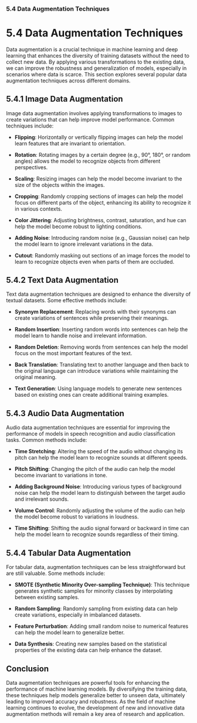 ### 5.4 Data Augmentation Techniques

# 5.4 Data Augmentation Techniques

Data augmentation is a crucial technique in machine learning and deep learning that enhances the diversity of training datasets without the need to collect new data. By applying various transformations to the existing data, we can improve the robustness and generalization of models, especially in scenarios where data is scarce. This section explores several popular data augmentation techniques across different domains.

## 5.4.1 Image Data Augmentation

Image data augmentation involves applying transformations to images to create variations that can help improve model performance. Common techniques include:

- **Flipping**: Horizontally or vertically flipping images can help the model learn features that are invariant to orientation.
  
- **Rotation**: Rotating images by a certain degree (e.g., 90°, 180°, or random angles) allows the model to recognize objects from different perspectives.

- **Scaling**: Resizing images can help the model become invariant to the size of the objects within the images.

- **Cropping**: Randomly cropping sections of images can help the model focus on different parts of the object, enhancing its ability to recognize it in various contexts.

- **Color Jittering**: Adjusting brightness, contrast, saturation, and hue can help the model become robust to lighting conditions.

- **Adding Noise**: Introducing random noise (e.g., Gaussian noise) can help the model learn to ignore irrelevant variations in the data.

- **Cutout**: Randomly masking out sections of an image forces the model to learn to recognize objects even when parts of them are occluded.

## 5.4.2 Text Data Augmentation

Text data augmentation techniques are designed to enhance the diversity of textual datasets. Some effective methods include:

- **Synonym Replacement**: Replacing words with their synonyms can create variations of sentences while preserving their meanings.

- **Random Insertion**: Inserting random words into sentences can help the model learn to handle noise and irrelevant information.

- **Random Deletion**: Removing words from sentences can help the model focus on the most important features of the text.

- **Back Translation**: Translating text to another language and then back to the original language can introduce variations while maintaining the original meaning.

- **Text Generation**: Using language models to generate new sentences based on existing ones can create additional training examples.

## 5.4.3 Audio Data Augmentation

Audio data augmentation techniques are essential for improving the performance of models in speech recognition and audio classification tasks. Common methods include:

- **Time Stretching**: Altering the speed of the audio without changing its pitch can help the model learn to recognize sounds at different speeds.

- **Pitch Shifting**: Changing the pitch of the audio can help the model become invariant to variations in tone.

- **Adding Background Noise**: Introducing various types of background noise can help the model learn to distinguish between the target audio and irrelevant sounds.

- **Volume Control**: Randomly adjusting the volume of the audio can help the model become robust to variations in loudness.

- **Time Shifting**: Shifting the audio signal forward or backward in time can help the model learn to recognize sounds regardless of their timing.

## 5.4.4 Tabular Data Augmentation

For tabular data, augmentation techniques can be less straightforward but are still valuable. Some methods include:

- **SMOTE (Synthetic Minority Over-sampling Technique)**: This technique generates synthetic samples for minority classes by interpolating between existing samples.

- **Random Sampling**: Randomly sampling from existing data can help create variations, especially in imbalanced datasets.

- **Feature Perturbation**: Adding small random noise to numerical features can help the model learn to generalize better.

- **Data Synthesis**: Creating new samples based on the statistical properties of the existing data can help enhance the dataset.

## Conclusion

Data augmentation techniques are powerful tools for enhancing the performance of machine learning models. By diversifying the training data, these techniques help models generalize better to unseen data, ultimately leading to improved accuracy and robustness. As the field of machine learning continues to evolve, the development of new and innovative data augmentation methods will remain a key area of research and application.